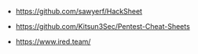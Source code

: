 - https://github.com/sawyerf/HackSheet
- https://github.com/Kitsun3Sec/Pentest-Cheat-Sheets

- https://www.ired.team/